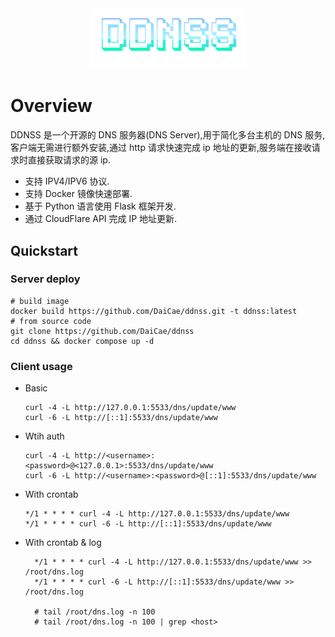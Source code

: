 <div align=center>
   <img src="logo.png" width=50% alt="DDNS Server">
</div>

# Overview

DDNSS 是一个开源的 DNS 服务器(DNS Server),用于简化多台主机的 DNS 服务,客户端无需进行额外安装,通过 http 请求快速完成 ip 地址的更新,服务端在接收请求时直接获取请求的源 ip.

- 支持 IPV4/IPV6 协议.
- 支持 Docker 镜像快速部署.
- 基于 Python 语言使用 Flask 框架开发.
- 通过 CloudFlare API 完成 IP 地址更新.

## Quickstart

### Server deploy

```shell
# build image
docker build https://github.com/DaiCae/ddnss.git -t ddnss:latest
# from source code
git clone https://github.com/DaiCae/ddnss
cd ddnss && docker compose up -d
```

### Client usage

- Basic
  ```shell
  curl -4 -L http://127.0.0.1:5533/dns/update/www
  curl -6 -L http://[::1]:5533/dns/update/www
  ```
- Wtih auth

  ```shell
  curl -4 -L http://<username>:<password>@<127.0.0.1>:5533/dns/update/www
  curl -6 -L http://<username>:<password>@[::1]:5533/dns/update/www
  ```

- With crontab

  ```shell
  */1 * * * * curl -4 -L http://127.0.0.1:5533/dns/update/www
  */1 * * * * curl -6 -L http://[::1]:5533/dns/update/www

  ```

- With crontab & log

  ```shell
    */1 * * * * curl -4 -L http://127.0.0.1:5533/dns/update/www >> /root/dns.log
    */1 * * * * curl -6 -L http://[::1]:5533/dns/update/www >> /root/dns.log

    # tail /root/dns.log -n 100
    # tail /root/dns.log -n 100 | grep <host>
  ```
